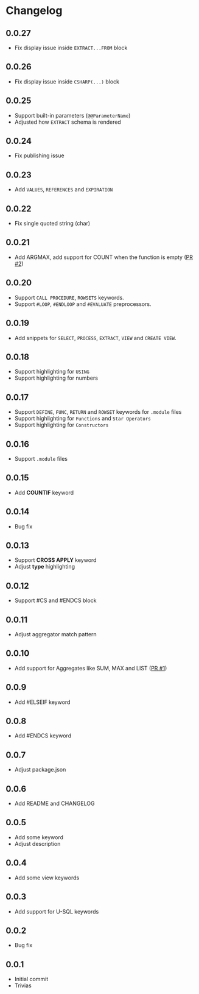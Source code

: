 # Changelog

## 0.0.27

- Fix display issue inside `EXTRACT...FROM` block

## 0.0.26

- Fix display issue inside `CSHARP(...)` block

## 0.0.25

- Support built-in parameters (`@@ParameterName`)
- Adjusted how `EXTRACT` schema is rendered

## 0.0.24

- Fix publishing issue

## 0.0.23

- Add `VALUES`, `REFERENCES` and `EXPIRATION`

## 0.0.22

- Fix single quoted string (char)

## 0.0.21

- Add ARGMAX, add support for COUNT when the function is empty ([PR #2](https://github.com/yhvicey/vscode-scope/pull/2))

## 0.0.20

- Support `CALL PROCEDURE`, `ROWSETS` keywords.
- Support `#LOOP`, `#ENDLOOP` and `#EVALUATE` preprocessors.

## 0.0.19

- Add snippets for `SELECT`, `PROCESS`, `EXTRACT`, `VIEW` and `CREATE VIEW`.

## 0.0.18

- Support highlighting for `USING`
- Support highlighting for numbers

## 0.0.17

- Support `DEFINE`, `FUNC`, `RETURN` and `ROWSET` keywords for `.module` files
- Support highlighting for `Functions` and `Star Operators`
- Support highlighting for `Constructors`

## 0.0.16

- Support `.module` files

## 0.0.15

- Add **COUNTIF** keyword

## 0.0.14

- Bug fix

## 0.0.13

- Support **CROSS APPLY** keyword
- Adjust **type** highlighting

## 0.0.12

- Support #CS and #ENDCS block

## 0.0.11

- Adjust aggregator match pattern

## 0.0.10

- Add support for Aggregates like SUM, MAX and LIST ([PR #1](https://github.com/yhvicey/vscode-scope/pull/1))

## 0.0.9

- Add #ELSEIF keyword

## 0.0.8

- Add #ENDCS keyword

## 0.0.7

- Adjust package.json

## 0.0.6

- Add README and CHANGELOG

## 0.0.5

- Add some keyword
- Adjust description

## 0.0.4

- Add some view keywords

## 0.0.3

- Add support for U-SQL keywords

## 0.0.2

- Bug fix

## 0.0.1

- Initial commit
- Trivias
